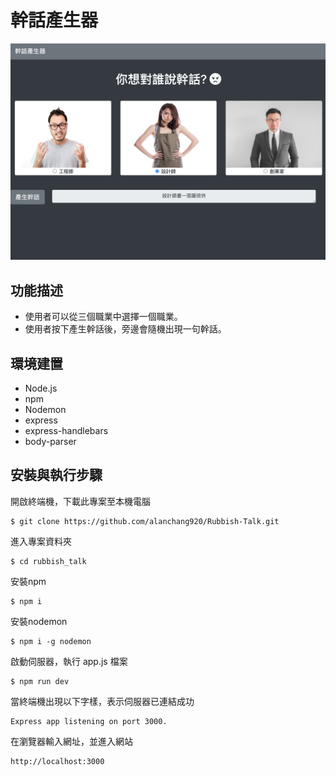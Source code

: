 # 幹話產生器

![](/rubbish-talk.png)

## 功能描述
- 使用者可以從三個職業中選擇一個職業。
- 使用者按下產生幹話後，旁邊會隨機出現一句幹話。

## 環境建置
* Node.js
* npm
* Nodemon
* express
* express-handlebars
* body-parser

## 安裝與執行步驟
開啟終端機，下載此專案至本機電腦
```
$ git clone https://github.com/alanchang920/Rubbish-Talk.git
```

進入專案資料夾
```
$ cd rubbish_talk
```

安裝npm
```
$ npm i
```

安裝nodemon
```
$ npm i -g nodemon
```

啟動伺服器，執行 app.js 檔案
```
$ npm run dev
```

當終端機出現以下字樣，表示伺服器已連結成功
```
Express app listening on port 3000.
```

在瀏覽器輸入網址，並進入網站
```
http://localhost:3000
```
